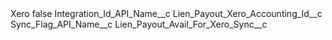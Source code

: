 <?xml version="1.0" encoding="UTF-8"?>
<CustomMetadata xmlns="http://soap.sforce.com/2006/04/metadata" xmlns:xsi="http://www.w3.org/2001/XMLSchema-instance" xmlns:xsd="http://www.w3.org/2001/XMLSchema">
    <label>Xero</label>
    <protected>false</protected>
    <values>
        <field>Integration_Id_API_Name__c</field>
        <value xsi:type="xsd:string">Lien_Payout_Xero_Accounting_Id__c</value>
    </values>
    <values>
        <field>Sync_Flag_API_Name__c</field>
        <value xsi:type="xsd:string">Lien_Payout_Avail_For_Xero_Sync__c</value>
    </values>
</CustomMetadata>
